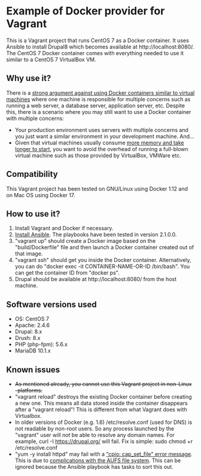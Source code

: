 
Example of Docker provider for Vagrant
======================================
This is a Vagrant project that runs CentOS 7 as a Docker container.  It uses
Ansible to install Drupal8 which becomes available at http://localhost:8080/.
The CentOS 7 Docker container comes with everything needed to use it similar
to a CentOS 7 VirtualBox VM.

Why use it?
-----------
There is a [strong argument against using Docker containers similar to virtual
machines](http://techblog.constantcontact.com/devops/a-tale-of-three-docker-anti-patterns/)
where one machine is responsible for multiple concerns such as running a
web server, a database server, application server, etc.  Despite this, there is a
scenario where you may still want to use a Docker container with multiple
concerns:
* Your production environment uses servers with multiple concerns and you just
want a similar environment in your development machine.  And...
* Given that virtual machines usually consume [more memory and take longer to
start](https://www.slideshare.net/Flux7Labs/performance-of-docker-vs-vms), you
want to avoid the overhead of running a full-blown virtual machine such as those
provided by VirtualBox, VMWare etc.

Compatibility
-------------
This Vagrant project has been tested on GNU/Linux using Docker 1.12 and on Mac OS
using Docker 17.

How to use it?
--------------
1. Install Vagrant and Docker if necessary.
2. [Install Ansible](http://docs.ansible.com/ansible/intro_installation.html).
The playbooks have been tested in version 2.1.0.0.
3. "vagrant up" should create a Docker image based on the "build/Dockerfile"
file and then launch a Docker container created out of that image.
4. "vagrant ssh" should get you inside the Docker container.  Alternatively, you
can do "docker exec -it CONTAINER-NAME-OR-ID /bin/bash".  You can get the
container ID from "docker ps".
5. Drupal should be available at http://localhost:8080/ from the host machine.

Software versions used
----------------------
* OS: CentOS 7
* Apache: 2.4.6
* Drupal: 8.x
* Drush: 8.x
* PHP (php-fpm): 5.6.x
* MariaDB 10.1.x

Known issues
------------
* ~~As mentioned already, you cannot use this Vagrant project in non-Linux
-platforms.~~
* "vagrant reload" destroys the existing Docker container before creating a
new one.  This means all data stored inside the container disappears after
a "vagrant reload"!  This is different from what Vagrant does with Virtualbox.
* In older versions of Docker (e.g. 1.6) /etc/resolve.conf (used for DNS) is not
readable by non-root users.  So any process launched by the "vagrant" user will
*not* be able to resolve any domain names.  For example,
curl -I https://drupal.org/ will fail.  Fix is simple:
sudo chmod +r /etc/resolve.conf
* "yum -y install httpd" may fail with a ["cpio: cap_set_file" error message](https://hub.docker.com/r/centos/httpd/builds/baybetifj2mnnq8wzszdik8/).
This is due to [complications with the AUFS file system](https://github.com/docker/docker/issues/6980).
This can be ignored because the Ansible playbook has tasks to sort this out.
